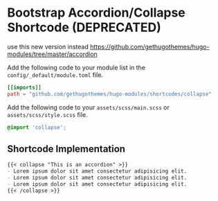 # Bootstrap Accordion/Collapse Shortcode (DEPRECATED)

use this new version instead <https://github.com/gethugothemes/hugo-modules/tree/master/accordion>

Add the following code to your module list in the `config/_default/module.toml` file.

```toml
[[imports]]
path = "github.com/gethugothemes/hugo-modules/shortcodes/collapse"
```

Add the following code to your `assets/scss/main.scss` or `assets/scss/style.scss` file.

```scss
@import 'collapse';
```

## Shortcode Implementation

```md
{{< collapse "This is an accordion" >}}
- Lorem ipsum dolor sit amet consectetur adipisicing elit.
- Lorem ipsum dolor sit amet consectetur adipisicing elit.
- Lorem ipsum dolor sit amet consectetur adipisicing elit.
{{< /collapse >}}
```
